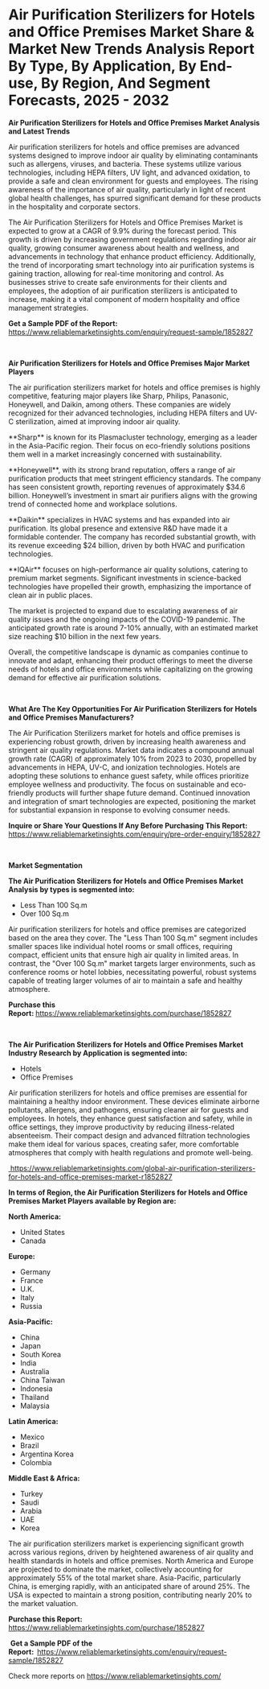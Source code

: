 <p><h1>Air Purification Sterilizers for Hotels and Office Premises Market Share & Market New Trends Analysis Report By Type, By Application, By End-use, By Region, And Segment Forecasts, 2025 - 2032</h1></p><p><strong>Air Purification Sterilizers for Hotels and Office Premises Market Analysis and Latest Trends</strong></p>
<p><p>Air purification sterilizers for hotels and office premises are advanced systems designed to improve indoor air quality by eliminating contaminants such as allergens, viruses, and bacteria. These systems utilize various technologies, including HEPA filters, UV light, and advanced oxidation, to provide a safe and clean environment for guests and employees. The rising awareness of the importance of air quality, particularly in light of recent global health challenges, has spurred significant demand for these products in the hospitality and corporate sectors.</p><p>The Air Purification Sterilizers for Hotels and Office Premises Market is expected to grow at a CAGR of 9.9% during the forecast period. This growth is driven by increasing government regulations regarding indoor air quality, growing consumer awareness about health and wellness, and advancements in technology that enhance product efficiency. Additionally, the trend of incorporating smart technology into air purification systems is gaining traction, allowing for real-time monitoring and control. As businesses strive to create safe environments for their clients and employees, the adoption of air purification sterilizers is anticipated to increase, making it a vital component of modern hospitality and office management strategies.</p></p>
<p><strong>Get a Sample PDF of the Report:&nbsp;</strong> <a href="https://www.reliablemarketinsights.com/enquiry/request-sample/1852827?utm_campaign=2951&utm_medium=2&utm_source=Github&utm_content=ia&utm_term=12042025&utm_id=air-purification-sterilizers-for-hotels-and-office-premises">https://www.reliablemarketinsights.com/enquiry/request-sample/1852827</a></p>
<p>&nbsp;</p>
<p><strong>Air Purification Sterilizers for Hotels and Office Premises Major Market Players</strong></p>
<p><p>The air purification sterilizers market for hotels and office premises is highly competitive, featuring major players like Sharp, Philips, Panasonic, Honeywell, and Daikin, among others. These companies are widely recognized for their advanced technologies, including HEPA filters and UV-C sterilization, aimed at improving indoor air quality.</p><p>**Sharp** is known for its Plasmacluster technology, emerging as a leader in the Asia-Pacific region. Their focus on eco-friendly solutions positions them well in a market increasingly concerned with sustainability. </p><p>**Honeywell**, with its strong brand reputation, offers a range of air purification products that meet stringent efficiency standards. The company has seen consistent growth, reporting revenues of approximately $34.6 billion. Honeywell’s investment in smart air purifiers aligns with the growing trend of connected home and workplace solutions.</p><p>**Daikin** specializes in HVAC systems and has expanded into air purification. Its global presence and extensive R&D have made it a formidable contender. The company has recorded substantial growth, with its revenue exceeding $24 billion, driven by both HVAC and purification technologies. </p><p>**IQAir** focuses on high-performance air quality solutions, catering to premium market segments. Significant investments in science-backed technologies have propelled their growth, emphasizing the importance of clean air in public places.</p><p>The market is projected to expand due to escalating awareness of air quality issues and the ongoing impacts of the COVID-19 pandemic. The anticipated growth rate is around 7-10% annually, with an estimated market size reaching $10 billion in the next few years.</p><p>Overall, the competitive landscape is dynamic as companies continue to innovate and adapt, enhancing their product offerings to meet the diverse needs of hotels and office environments while capitalizing on the growing demand for effective air purification solutions.</p></p>
<p>&nbsp;</p>
<p><strong>What Are The Key Opportunities For Air Purification Sterilizers for Hotels and Office Premises Manufacturers?</strong></p>
<p><p>The Air Purification Sterilizers market for hotels and office premises is experiencing robust growth, driven by increasing health awareness and stringent air quality regulations. Market data indicates a compound annual growth rate (CAGR) of approximately 10% from 2023 to 2030, propelled by advancements in HEPA, UV-C, and ionization technologies. Hotels are adopting these solutions to enhance guest safety, while offices prioritize employee wellness and productivity. The focus on sustainable and eco-friendly products will further shape future demand. Continued innovation and integration of smart technologies are expected, positioning the market for substantial expansion in response to evolving consumer needs.</p></p>
<p><strong>Inquire or Share Your Questions If Any Before Purchasing This Report:</strong> <a href="https://www.reliablemarketinsights.com/enquiry/pre-order-enquiry/1852827?utm_campaign=2951&utm_medium=2&utm_source=Github&utm_content=ia&utm_term=12042025&utm_id=air-purification-sterilizers-for-hotels-and-office-premises">https://www.reliablemarketinsights.com/enquiry/pre-order-enquiry/1852827</a></p>
<p>&nbsp;</p>
<p><strong>Market Segmentation</strong></p>
<p><strong>The Air Purification Sterilizers for Hotels and Office Premises Market Analysis by types is segmented into:</strong></p>
<p><ul><li>Less Than 100 Sq.m</li><li>Over 100 Sq.m</li></ul></p>
<p><p>Air purification sterilizers for hotels and office premises are categorized based on the area they cover. The "Less Than 100 Sq.m" segment includes smaller spaces like individual hotel rooms or small offices, requiring compact, efficient units that ensure high air quality in limited areas. In contrast, the "Over 100 Sq.m" market targets larger environments, such as conference rooms or hotel lobbies, necessitating powerful, robust systems capable of treating larger volumes of air to maintain a safe and healthy atmosphere.</p></p>
<p><strong>Purchase this Report:&nbsp;</strong><a href="https://www.reliablemarketinsights.com/purchase/1852827?utm_campaign=2951&utm_medium=2&utm_source=Github&utm_content=ia&utm_term=12042025&utm_id=air-purification-sterilizers-for-hotels-and-office-premises">https://www.reliablemarketinsights.com/purchase/1852827</a></p>
<p>&nbsp;</p>
<p><strong>The Air Purification Sterilizers for Hotels and Office Premises Market Industry Research by Application is segmented into:</strong></p>
<p><ul><li>Hotels</li><li>Office Premises</li></ul></p>
<p><p>Air purification sterilizers for hotels and office premises are essential for maintaining a healthy indoor environment. These devices eliminate airborne pollutants, allergens, and pathogens, ensuring cleaner air for guests and employees. In hotels, they enhance guest satisfaction and safety, while in office settings, they improve productivity by reducing illness-related absenteeism. Their compact design and advanced filtration technologies make them ideal for various spaces, creating safer, more comfortable atmospheres that comply with health regulations and promote well-being.</p></p>
<p><a href="https://www.reliablemarketinsights.com/global-air-purification-sterilizers-for-hotels-and-office-premises-market-r1852827?utm_campaign=2951&utm_medium=2&utm_source=Github&utm_content=ia&utm_term=12042025&utm_id=air-purification-sterilizers-for-hotels-and-office-premises">&nbsp;https://www.reliablemarketinsights.com/global-air-purification-sterilizers-for-hotels-and-office-premises-market-r1852827</a></p>
<p><strong>In terms of Region, the Air Purification Sterilizers for Hotels and Office Premises Market Players available by Region are:</strong></p>
<p>
    <p> <strong> North America: </strong>
        <ul>
            <li>United States</li>
            <li>Canada</li>
        </ul>
        </p> 
    <p> <strong> Europe: </strong>
        <ul>
            <li>Germany</li>
            <li>France</li>
            <li>U.K.</li>
            <li>Italy</li>
            <li>Russia</li>
        </ul>
        </p> 
    <p> <strong> Asia-Pacific: </strong>
        <ul>
            <li>China</li>
            <li>Japan</li>
            <li>South Korea</li>
            <li>India</li>
            <li>Australia</li>
            <li>China Taiwan</li>
            <li>Indonesia</li>
            <li>Thailand</li>
            <li>Malaysia</li>
        </ul>
        </p> 
    <p> <strong> Latin America: </strong>
        <ul>
            <li>Mexico</li>
            <li>Brazil</li>
            <li>Argentina Korea</li>
            <li>Colombia</li>
        </ul>
        </p> 
    <p> <strong> Middle East & Africa: </strong>
        <ul>
            <li>Turkey</li>
            <li>Saudi</li>
            <li>Arabia</li>
            <li>UAE</li>
            <li>Korea</li>
        </ul>
    </p>
    </p>
<p><p>The air purification sterilizers market is experiencing significant growth across various regions, driven by heightened awareness of air quality and health standards in hotels and office premises. North America and Europe are projected to dominate the market, collectively accounting for approximately 55% of the total market share. Asia-Pacific, particularly China, is emerging rapidly, with an anticipated share of around 25%. The USA is expected to maintain a strong position, contributing nearly 20% to the market valuation.</p></p>
<p><strong>Purchase this Report: </strong><a href="https://www.reliablemarketinsights.com/purchase/1852827?utm_campaign=2951&utm_medium=2&utm_source=Github&utm_content=ia&utm_term=12042025&utm_id=air-purification-sterilizers-for-hotels-and-office-premises">https://www.reliablemarketinsights.com/purchase/1852827</a></p>
<p>&nbsp;<strong>Get a Sample PDF of the Report:&nbsp;&nbsp;</strong><a href="https://www.reliablemarketinsights.com/enquiry/request-sample/1852827?utm_campaign=2951&utm_medium=2&utm_source=Github&utm_content=ia&utm_term=12042025&utm_id=air-purification-sterilizers-for-hotels-and-office-premises">https://www.reliablemarketinsights.com/enquiry/request-sample/1852827</a></p>
<p><strong></strong></p>
<p>Check more reports on <a href="https://www.reliablemarketinsights.com/?utm_campaign=2951&utm_medium=2&utm_source=Github&utm_content=ia&utm_term=12042025&utm_id=air-purification-sterilizers-for-hotels-and-office-premises">https://www.reliablemarketinsights.com/</a></p>
